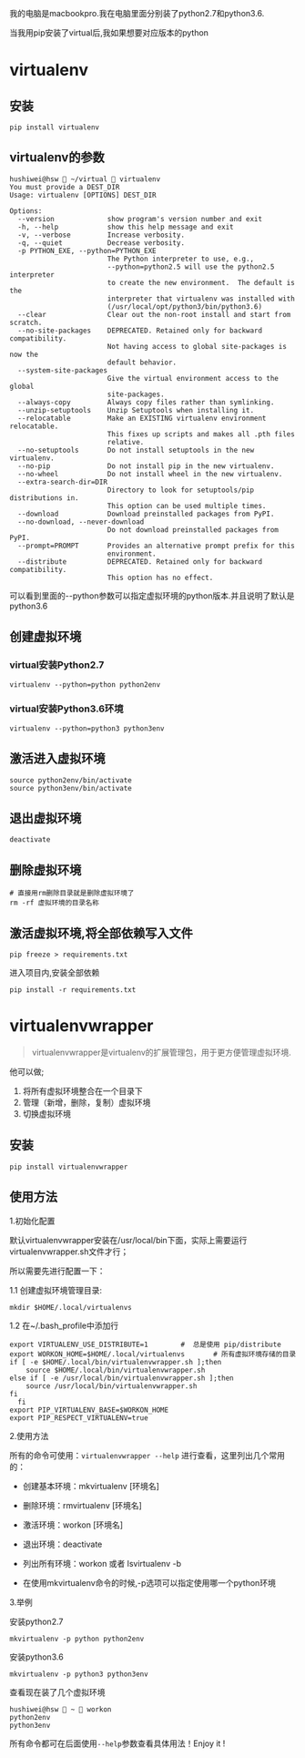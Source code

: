 我的电脑是macbookpro.我在电脑里面分别装了python2.7和python3.6.

当我用pip安装了virtual后,我如果想要对应版本的python

# virtualenv

## 安装

```
pip install virtualenv
```

## virtualenv的参数

```
hushiwei@hsw  ~/virtual  virtualenv
You must provide a DEST_DIR
Usage: virtualenv [OPTIONS] DEST_DIR

Options:
  --version             show program's version number and exit
  -h, --help            show this help message and exit
  -v, --verbose         Increase verbosity.
  -q, --quiet           Decrease verbosity.
  -p PYTHON_EXE, --python=PYTHON_EXE
                        The Python interpreter to use, e.g.,
                        --python=python2.5 will use the python2.5 interpreter
                        to create the new environment.  The default is the
                        interpreter that virtualenv was installed with
                        (/usr/local/opt/python3/bin/python3.6)
  --clear               Clear out the non-root install and start from scratch.
  --no-site-packages    DEPRECATED. Retained only for backward compatibility.
                        Not having access to global site-packages is now the
                        default behavior.
  --system-site-packages
                        Give the virtual environment access to the global
                        site-packages.
  --always-copy         Always copy files rather than symlinking.
  --unzip-setuptools    Unzip Setuptools when installing it.
  --relocatable         Make an EXISTING virtualenv environment relocatable.
                        This fixes up scripts and makes all .pth files
                        relative.
  --no-setuptools       Do not install setuptools in the new virtualenv.
  --no-pip              Do not install pip in the new virtualenv.
  --no-wheel            Do not install wheel in the new virtualenv.
  --extra-search-dir=DIR
                        Directory to look for setuptools/pip distributions in.
                        This option can be used multiple times.
  --download            Download preinstalled packages from PyPI.
  --no-download, --never-download
                        Do not download preinstalled packages from PyPI.
  --prompt=PROMPT       Provides an alternative prompt prefix for this
                        environment.
  --distribute          DEPRECATED. Retained only for backward compatibility.
                        This option has no effect.
```

可以看到里面的--python参数可以指定虚拟环境的python版本.并且说明了默认是python3.6

## 创建虚拟环境

### virtual安装Python2.7

```
virtualenv --python=python python2env
```

### virtual安装Python3.6环境

```
virtualenv --python=python3 python3env
```

## 激活进入虚拟环境

```
source python2env/bin/activate
source python3env/bin/activate
```

## 退出虚拟环境

```
deactivate
```

## 删除虚拟环境

```
# 直接用rm删除目录就是删除虚拟环境了
rm -rf 虚拟环境的目录名称
```

## 激活虚拟环境,将全部依赖写入文件

```
pip freeze > requirements.txt
```

进入项目内,安装全部依赖

```
pip install -r requirements.txt
```

# virtualenvwrapper

> virtualenvwrapper是virtualenv的扩展管理包，用于更方便管理虚拟环境.

他可以做;

1. 将所有虚拟环境整合在一个目录下
2. 管理（新增，删除，复制）虚拟环境
3. 切换虚拟环境

## 安装

```
pip install virtualenvwrapper
```

## 使用方法

1.初始化配置

默认virtualenvwrapper安装在/usr/local/bin下面，实际上需要运行virtualenvwrapper.sh文件才行；

所以需要先进行配置一下：

1.1 创建虚拟环境管理目录:

```
mkdir $HOME/.local/virtualenvs
```

1.2 在~/.bash\_profile中添加行

```
export VIRTUALENV_USE_DISTRIBUTE=1        #  总是使用 pip/distribute
export WORKON_HOME=$HOME/.local/virtualenvs       # 所有虚拟环境存储的目录
if [ -e $HOME/.local/bin/virtualenvwrapper.sh ];then
    source $HOME/.local/bin/virtualenvwrapper.sh
else if [ -e /usr/local/bin/virtualenvwrapper.sh ];then
    source /usr/local/bin/virtualenvwrapper.sh
fi
  fi
export PIP_VIRTUALENV_BASE=$WORKON_HOME
export PIP_RESPECT_VIRTUALENV=true
```

2.使用方法

所有的命令可使用：`virtualenvwrapper --help` 进行查看，这里列出几个常用的：

* 创建基本环境：mkvirtualenv \[环境名\]

* 删除环境：rmvirtualenv \[环境名\]

* 激活环境：workon \[环境名\]

* 退出环境：deactivate

* 列出所有环境：workon 或者 lsvirtualenv -b

* 在使用mkvirtualenv命令的时候,-p选项可以指定使用哪一个python环境

3.举例

安装python2.7

```
mkvirtualenv -p python python2env
```

安装python3.6

```
mkvirtualenv -p python3 python3env
```

查看现在装了几个虚拟环境

```
hushiwei@hsw  ~  workon
python2env
python3env
```

所有命令都可在后面使用`--help`参数查看具体用法！Enjoy it !

